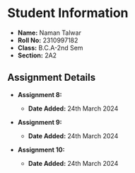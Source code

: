 # Student Information

- **Name:** Naman Talwar
- **Roll No:** 2310997182
- **Class:** B.C.A-2nd Sem
- **Section:** 2A2

## Assignment Details
 
- **Assignment 8:**
  - **Date Added:** 24th March 2024
 
- **Assignment 9:**
  - **Date Added:** 24th March 2024

- **Assignment 10:**
  - **Date Added:** 24th March 2024
